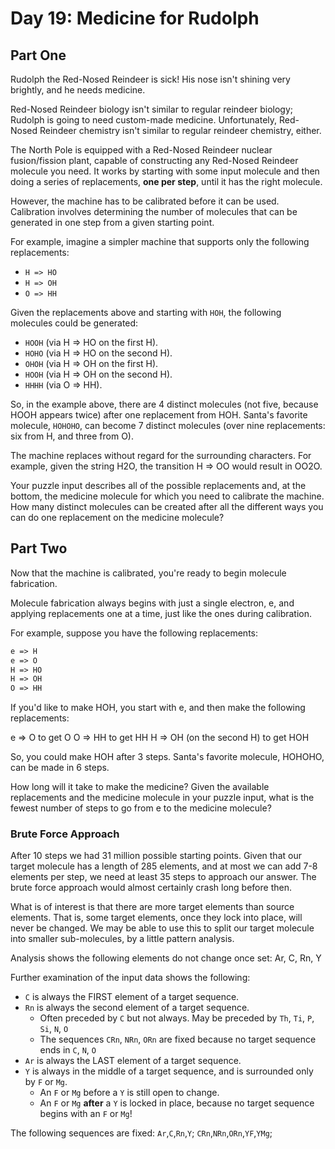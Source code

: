 # Day 19: Medicine for Rudolph

## Part One

Rudolph the Red-Nosed Reindeer is sick! His nose isn't shining very brightly, and he needs medicine.

Red-Nosed Reindeer biology isn't similar to regular reindeer biology; Rudolph is going to need custom-made medicine. Unfortunately, Red-Nosed Reindeer chemistry isn't similar to regular reindeer chemistry, either.

The North Pole is equipped with a Red-Nosed Reindeer nuclear fusion/fission plant, capable of constructing any Red-Nosed Reindeer molecule you need. It works by starting with some input molecule and then doing a series of replacements, **one per step**, until it has the right molecule.

However, the machine has to be calibrated before it can be used. Calibration involves determining the number of molecules that can be generated in one step from a given starting point.

For example, imagine a simpler machine that supports only the following replacements:

- `H => HO`
- `H => OH`
- `O => HH`

Given the replacements above and starting with `HOH`, the following molecules could be generated:

- `HOOH` (via H => HO on the first H).
- `HOHO` (via H => HO on the second H).
- `OHOH` (via H => OH on the first H).
- `HOOH` (via H => OH on the second H).
- `HHHH` (via O => HH).

So, in the example above, there are 4 distinct molecules (not five, because HOOH appears twice) after one replacement from HOH. Santa's favorite molecule, `HOHOHO`, can become 7 distinct molecules (over nine replacements: six from H, and three from O).

The machine replaces without regard for the surrounding characters. For example, given the string H2O, the transition H => OO would result in OO2O.

Your puzzle input describes all of the possible replacements and, at the bottom, the medicine molecule for which you need to calibrate the machine. How many distinct molecules can be created after all the different ways you can do one replacement on the medicine molecule?

## Part Two

Now that the machine is calibrated, you're ready to begin molecule fabrication.

Molecule fabrication always begins with just a single electron, e, and applying replacements one at a time, just like the ones during calibration.

For example, suppose you have the following replacements:

```txt
e => H
e => O
H => HO
H => OH
O => HH
```

If you'd like to make HOH, you start with e, and then make the following replacements:

e => O to get O
O => HH to get HH
H => OH (on the second H) to get HOH

So, you could make HOH after 3 steps. Santa's favorite molecule, HOHOHO, can be made in 6 steps.

How long will it take to make the medicine? Given the available replacements and the medicine molecule in your puzzle input, what is the fewest number of steps to go from e to the medicine molecule?

### Brute Force Approach

After 10 steps we had 31 million possible starting points. Given that our target molecule has a length of 285 elements, and at most we can add 7-8 elements per step, we need at least 35 steps to approach our answer. The brute force approach would almost certainly crash long before then.

What is of interest is that there are more target elements than source elements. That is, some target elements, once they lock into place, will never be changed. We may be able to use this to split our target molecule into smaller sub-molecules, by a little pattern analysis.

Analysis shows the following elements do not change once set: Ar, C, Rn, Y

Further examination of the input data shows the following:

- `C` is always the FIRST element of a target sequence.
- `Rn` is always the second element of a target sequence.
  - Often preceded by `C` but not always. May be preceded by `Th`, `Ti`, `P`, `Si`, `N`, `O`
  - The sequences `CRn`, `NRn`, `ORn` are fixed because no target sequence ends in `C`, `N`, `O`
- `Ar` is always the LAST element of a target sequence.
- `Y` is always in the middle of a target sequence, and is surrounded only by `F` or `Mg`.
  - An `F` or `Mg` before a `Y` is still open to change.
  - An `F` or `Mg` **after** a `Y` is locked in place, because no target sequence begins with an `F` or `Mg`!

The following sequences are fixed: `Ar`,`C`,`Rn`,`Y`; `CRn`,`NRn`,`ORn`,`YF`,`YMg`;
